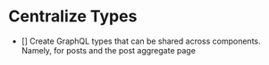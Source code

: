 # Centralize Types

- [] Create GraphQL types that can be shared across components. Namely, for posts and the post aggregate page
